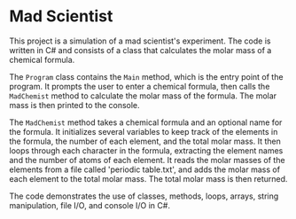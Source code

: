 # Mad Scientist

This project is a simulation of a mad scientist's experiment. The code is written in C# and consists of a class that calculates the molar mass of a chemical formula.

The `Program` class contains the `Main` method, which is the entry point of the program. It prompts the user to enter a chemical formula, then calls the `MadChemist` method to calculate the molar mass of the formula. The molar mass is then printed to the console.

The `MadChemist` method takes a chemical formula and an optional name for the formula. It initializes several variables to keep track of the elements in the formula, the number of each element, and the total molar mass. It then loops through each character in the formula, extracting the element names and the number of atoms of each element. It reads the molar masses of the elements from a file called 'periodic table.txt', and adds the molar mass of each element to the total molar mass. The total molar mass is then returned.

The code demonstrates the use of classes, methods, loops, arrays, string manipulation, file I/O, and console I/O in C#.
